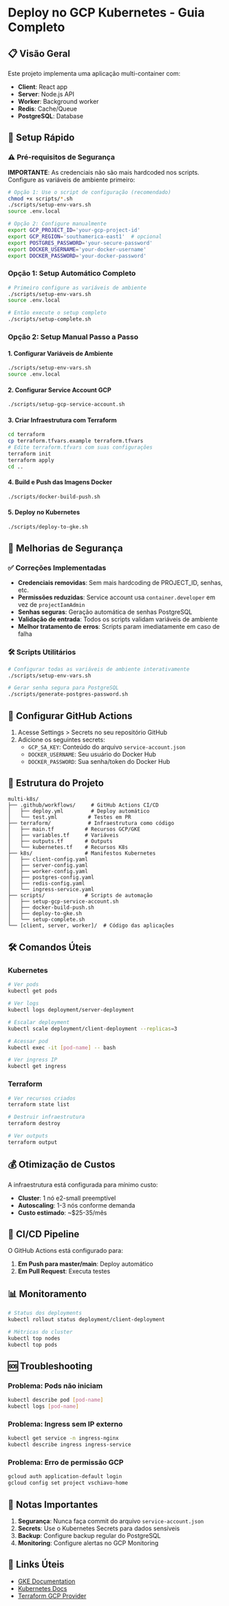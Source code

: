 # Deploy no GCP Kubernetes - Guia Completo

## 📋 Visão Geral

Este projeto implementa uma aplicação multi-container com:
- **Client**: React app
- **Server**: Node.js API  
- **Worker**: Background worker
- **Redis**: Cache/Queue
- **PostgreSQL**: Database

## 🚀 Setup Rápido

### ⚠️ Pré-requisitos de Segurança

**IMPORTANTE**: As credenciais não são mais hardcoded nos scripts. Configure as variáveis de ambiente primeiro:

```bash
# Opção 1: Use o script de configuração (recomendado)
chmod +x scripts/*.sh
./scripts/setup-env-vars.sh
source .env.local

# Opção 2: Configure manualmente
export GCP_PROJECT_ID='your-gcp-project-id'
export GCP_REGION='southamerica-east1'  # opcional
export POSTGRES_PASSWORD='your-secure-password'
export DOCKER_USERNAME='your-docker-username'
export DOCKER_PASSWORD='your-docker-password'
```

### Opção 1: Setup Automático Completo
```bash
# Primeiro configure as variáveis de ambiente
./scripts/setup-env-vars.sh
source .env.local

# Então execute o setup completo
./scripts/setup-complete.sh
```

### Opção 2: Setup Manual Passo a Passo

#### 1. Configurar Variáveis de Ambiente
```bash
./scripts/setup-env-vars.sh
source .env.local
```

#### 2. Configurar Service Account GCP
```bash
./scripts/setup-gcp-service-account.sh
```

#### 3. Criar Infraestrutura com Terraform
```bash
cd terraform
cp terraform.tfvars.example terraform.tfvars
# Edite terraform.tfvars com suas configurações
terraform init
terraform apply
cd ..
```

#### 4. Build e Push das Imagens Docker
```bash
./scripts/docker-build-push.sh
```

#### 5. Deploy no Kubernetes
```bash
./scripts/deploy-to-gke.sh
```

## 🔐 Melhorias de Segurança

### ✅ Correções Implementadas
- **Credenciais removidas**: Sem mais hardcoding de PROJECT_ID, senhas, etc.
- **Permissões reduzidas**: Service account usa `container.developer` em vez de `projectIamAdmin`
- **Senhas seguras**: Geração automática de senhas PostgreSQL
- **Validação de entrada**: Todos os scripts validam variáveis de ambiente
- **Melhor tratamento de erros**: Scripts param imediatamente em caso de falha

### 🛠️ Scripts Utilitários
```bash
# Configurar todas as variáveis de ambiente interativamente
./scripts/setup-env-vars.sh

# Gerar senha segura para PostgreSQL
./scripts/generate-postgres-password.sh
```

## 🔐 Configurar GitHub Actions

1. Acesse Settings > Secrets no seu repositório GitHub
2. Adicione os seguintes secrets:
   - `GCP_SA_KEY`: Conteúdo do arquivo `service-account.json`
   - `DOCKER_USERNAME`: Seu usuário do Docker Hub
   - `DOCKER_PASSWORD`: Sua senha/token do Docker Hub

## 📁 Estrutura do Projeto

```
multi-k8s/
├── .github/workflows/     # GitHub Actions CI/CD
│   ├── deploy.yml         # Deploy automático
│   └── test.yml          # Testes em PR
├── terraform/            # Infraestrutura como código
│   ├── main.tf          # Recursos GCP/GKE
│   ├── variables.tf     # Variáveis
│   ├── outputs.tf       # Outputs
│   └── kubernetes.tf    # Recursos K8s
├── k8s/                 # Manifestos Kubernetes
│   ├── client-config.yaml
│   ├── server-config.yaml
│   ├── worker-config.yaml
│   ├── postgres-config.yaml
│   ├── redis-config.yaml
│   └── ingress-service.yaml
├── scripts/             # Scripts de automação
│   ├── setup-gcp-service-account.sh
│   ├── docker-build-push.sh
│   ├── deploy-to-gke.sh
│   └── setup-complete.sh
└── [client, server, worker]/  # Código das aplicações
```

## 🛠️ Comandos Úteis

### Kubernetes
```bash
# Ver pods
kubectl get pods

# Ver logs
kubectl logs deployment/server-deployment

# Escalar deployment
kubectl scale deployment/client-deployment --replicas=3

# Acessar pod
kubectl exec -it [pod-name] -- bash

# Ver ingress IP
kubectl get ingress
```

### Terraform
```bash
# Ver recursos criados
terraform state list

# Destruir infraestrutura
terraform destroy

# Ver outputs
terraform output
```

## 💰 Otimização de Custos

A infraestrutura está configurada para mínimo custo:
- **Cluster**: 1 nó e2-small preemptível
- **Autoscaling**: 1-3 nós conforme demanda
- **Custo estimado**: ~$25-35/mês

## 🔄 CI/CD Pipeline

O GitHub Actions está configurado para:
1. **Em Push para master/main**: Deploy automático
2. **Em Pull Request**: Executa testes

## 📊 Monitoramento

```bash
# Status dos deployments
kubectl rollout status deployment/client-deployment

# Métricas do cluster
kubectl top nodes
kubectl top pods
```

## 🆘 Troubleshooting

### Problema: Pods não iniciam
```bash
kubectl describe pod [pod-name]
kubectl logs [pod-name]
```

### Problema: Ingress sem IP externo
```bash
kubectl get service -n ingress-nginx
kubectl describe ingress ingress-service
```

### Problema: Erro de permissão GCP
```bash
gcloud auth application-default login
gcloud config set project vschiavo-home
```

## 📝 Notas Importantes

1. **Segurança**: Nunca faça commit do arquivo `service-account.json`
2. **Secrets**: Use o Kubernetes Secrets para dados sensíveis
3. **Backup**: Configure backup regular do PostgreSQL
4. **Monitoring**: Configure alertas no GCP Monitoring

## 🔗 Links Úteis

- [GKE Documentation](https://cloud.google.com/kubernetes-engine/docs)
- [Kubernetes Docs](https://kubernetes.io/docs/)
- [Terraform GCP Provider](https://registry.terraform.io/providers/hashicorp/google/latest/docs)